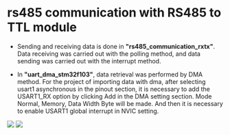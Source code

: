 # rs485 communication with RS485 to TTL module

* Sending and receiving data is done in **"rs485_communication_rxtx"**. Data receiving was carried out with the polling method, and data sending was carried out with the interrupt method.

* In **"uart_dma_stm32f103"**, data retrieval was performed by DMA method. For the project of importing data with dma, after selecting usart1 asynchronous in the pinout section, it is necessary to add the USART1_RX option by clicking Add in the DMA setting section. Mode Normal, Memory, Data Width Byte will be made. And then it is necessary to enable USART1 global interrupt in NVIC setting. 



<img src="https://github.com/ozgedurgut/rs485_communication_rxtx/blob/main/rs485_communication_rxtx/1.jpg"   >
<img src="https://github.com/ozgedurgut/rs485_communication_rxtx/blob/main/rs485_communication_rxtx/2.jpg"   >
